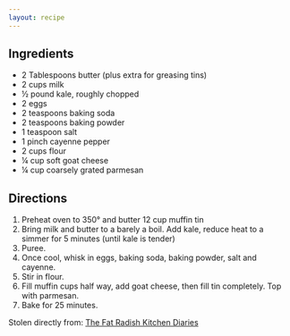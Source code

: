 ```yaml
---
layout: recipe
---
```


## Ingredients

- 2 Tablespoons butter (plus extra for greasing tins)
- 2 cups milk
- &frac12; pound kale, roughly chopped
- 2 eggs
- 2 teaspoons baking soda
- 2 teaspoons baking powder
- 1 teaspoon salt
- 1 pinch cayenne pepper
- 2 cups flour
- &frac14; cup soft goat cheese
- &frac14; cup coarsely grated parmesan
	
## Directions

1. Preheat oven to 350&deg; and butter 12 cup muffin tin
2. Bring milk and butter to a barely a boil. Add kale, reduce heat to a simmer for 5 minutes (until kale is tender)
3. Puree.
4. Once cool, whisk in eggs, baking soda, baking powder, salt and cayenne.
5. Stir in flour.
6. Fill muffin cups half way, add goat cheese, then fill tin completely. Top with parmesan.
7. Bake for 25 minutes.

Stolen directly from: [The Fat Radish Kitchen Diaries](http://www.amazon.com/The-Fat-Radish-Kitchen-Diaries/dp/0847843343?tag=food52-20)